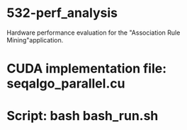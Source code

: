 # 532-perf_analysis
Hardware performance evaluation for the "Association Rule Mining"application. 

# CUDA implementation file: seqalgo_parallel.cu

# Script: bash bash_run.sh
